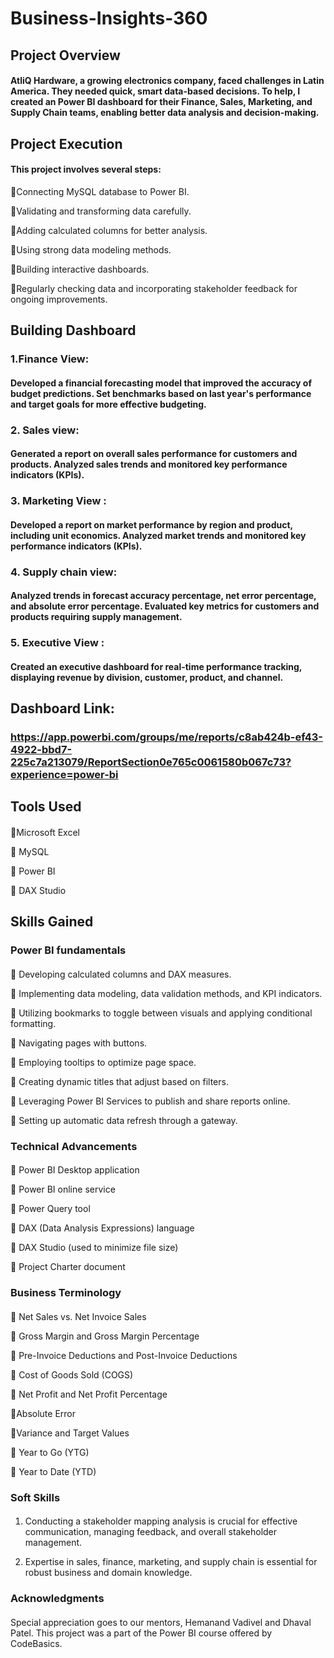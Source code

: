 # Business-Insights-360 
## Project Overview
#### AtliQ Hardware, a growing electronics company, faced challenges in Latin America. They needed quick, smart data-based decisions. To help, I created an Power BI dashboard for their Finance, Sales, Marketing, and Supply Chain teams, enabling better data analysis and decision-making.
## Project Execution
#### This project involves several steps:
🔸Connecting MySQL database to Power BI.

🔸Validating and transforming data carefully.

🔸Adding calculated columns for better analysis.

🔸Using strong data modeling methods.

🔸Building interactive dashboards.

🔸Regularly checking data and incorporating stakeholder feedback for ongoing improvements.
## Building Dashboard
### 1.Finance View:
#### Developed a financial forecasting model that improved the accuracy of budget predictions. Set benchmarks based on last year's performance and target goals for more effective budgeting.
### 2. Sales view:
#### Generated a report on overall sales performance for customers and products. Analyzed sales trends and monitored key performance indicators (KPIs).
### 3. Marketing View :
#### Developed a report on market performance by region and product, including unit economics. Analyzed market trends and monitored key performance indicators (KPIs).
### 4. Supply chain view:
#### Analyzed trends in forecast accuracy percentage, net error percentage, and absolute error percentage. Evaluated key metrics for customers and products requiring supply management.
### 5. Executive View :
#### Created an executive dashboard for real-time performance tracking, displaying revenue by division, customer, product, and channel.
## Dashboard Link:
### https://app.powerbi.com/groups/me/reports/c8ab424b-ef43-4922-bbd7-225c7a213079/ReportSection0e765c0061580b067c73?experience=power-bi
## Tools Used
#### 
🔸Microsoft Excel

🔸 MySQL

🔸 Power BI

🔸 DAX Studio

## Skills Gained 
### Power BI fundamentals
#### 
🔸 Developing calculated columns and DAX measures.

🔸 Implementing data modeling, data validation methods, and KPI indicators.

🔸 Utilizing bookmarks to toggle between visuals and applying conditional formatting.

🔸 Navigating pages with buttons.

🔸 Employing tooltips to optimize page space.

🔸 Creating dynamic titles that adjust based on filters.

🔸 Leveraging Power BI Services to publish and share reports online.

🔸 Setting up automatic data refresh through a gateway.

### Technical Advancements
####
🔸 Power BI Desktop application

🔸 Power BI online service

🔸 Power Query tool

🔸 DAX (Data Analysis Expressions) language

🔸 DAX Studio (used to minimize file size)

🔸 Project Charter document

### Business Terminology 
####
🔸 Net Sales vs. Net Invoice Sales

🔸 Gross Margin and Gross Margin Percentage

🔸 Pre-Invoice Deductions and Post-Invoice Deductions

🔸 Cost of Goods Sold (COGS)

🔸 Net Profit and Net Profit Percentage

🔸Absolute Error

🔸Variance and Target Values

🔸 Year to Go (YTG)

🔸 Year to Date (YTD)
### Soft Skills 
#### 
1. Conducting a stakeholder mapping analysis is crucial for effective communication, managing feedback, and overall stakeholder management.

2. Expertise in sales, finance, marketing, and supply chain is essential for robust business and domain knowledge.
### Acknowledgments
####
Special appreciation goes to our mentors, Hemanand Vadivel and Dhaval Patel. This project was a part of the Power BI course offered by CodeBasics.
